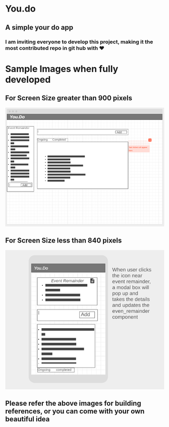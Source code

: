 # You.do
## A simple your do app
### **I am inviting everyone to develop this project, making it the most contributed repo in git hub with :heart:**
# Sample Images when fully developed
## For Screen Size greater than 900 pixels
![alt text](https://github.com/ptech12/you.do/blob/master/readme_src/WireFrame_You.Do_desktop.png)
## For Screen Size less than 840 pixels
![alt text](https://github.com/ptech12/you.do/blob/master/readme_src/WireFrame_You.Do_mobile.png)
## Please refer the above images for building references, or you can come with your own beautiful idea
